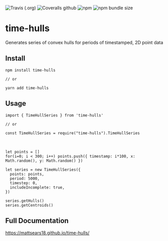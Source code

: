 ![Travis (.org)](https://img.shields.io/travis/mattsears18/time-hulls.svg)
![Coveralls github](https://img.shields.io/coveralls/github/mattsears18/time-hulls.svg)
![npm](https://img.shields.io/npm/v/time-hulls.svg)
![npm bundle size](https://img.shields.io/bundlephobia/min/time-hulls.svg)

# time-hulls

Generates series of convex hulls for periods of timestamped, 2D point data

## Install

    npm install time-hulls

    // or

    yarn add time-hulls

## Usage

    import { TimeHullSeries } from 'time-hulls'

    // or

    const TimeHullSeries = require("time-hulls").TimeHullSeries

&nbsp;

    let points = []
    for(i=0; i < 300; i++) points.push({ timestamp: i*100, x: Math.random(), y: Math.random() })

    let series = new TimeHullSeries({
      points: points,
      period: 5000,
      timestep: 0,
      includeIncomplete: true,
    })

    series.getHulls()
    series.getCentroids()

## Full Documentation

https://mattsears18.github.io/time-hulls/
